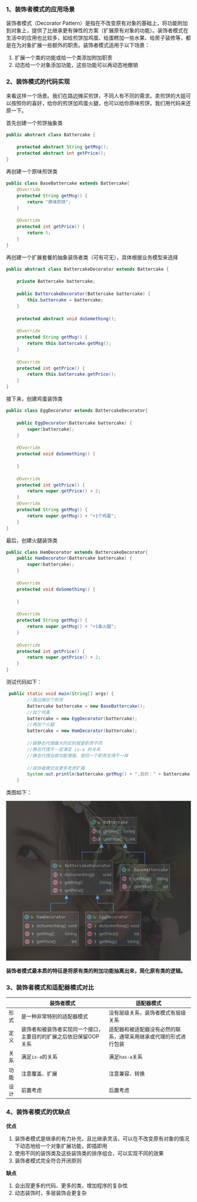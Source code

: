 ### 1、装饰者模式的应用场景

装饰者模式（Decorator Pattern）是指在不改变原有对象的基础上，将功能附加到对象上，提供了比继承更有弹性的方案（扩展原有对象的功能）。装饰者模式在生活中的应用也比较多，如给煎饼加鸡蛋、给蛋糕加一些水果、给房子装修等，都是在为对象扩展一些额外的职责。装饰者模式适用于以下场景：

1. 扩展一个类的功能或给一个类添加附加职责
2. 动态给一个对象添加功能，这些功能可以再动态地撤销

### 2、装饰模式的代码实现

来看这样一个场景。我们在路边摊买煎饼，不同人有不同的需求。卖煎饼的大姐可以按照你的喜好，给你的煎饼加鸡蛋火腿，也可以给你原味煎饼。我们用代码来还原一下。

首先创建一个煎饼抽象类

```java
public abstract class Battercake {

    protected abstract String getMsg();
    protected abstract int getPrice();
}
```

再创建一个原味煎饼类

```java
public class BaseBattercake extends Battercake{
    @Override
    protected String getMsg() {
        return "原味煎饼";
    }

    @Override
    protected int getPrice() {
        return 5;
    }
}
```

再创建一个扩展套餐的抽象装饰者类（可有可无），具体根据业务模型来选择

```java
public abstract class BattercakeDecorator extends Battercake {

    private Battercake battercake;

    public BattercakeDecorator(Battercake battercake) {
        this.battercake = battercake;
    }

    protected abstract void doSomething();

    @Override
    protected String getMsg() {
        return this.battercake.getMsg();
    }

    @Override
    protected int getPrice() {
        return this.battercake.getPrice();
    }
}
```

接下来，创建鸡蛋装饰类

```java
public class EggDecorator extends BattercakeDecorator{

    public EggDecorator(Battercake battercake) {
        super(battercake);
    }

    @Override
    protected void doSomething() {

    }

    @Override
    protected int getPrice() {
        return super.getPrice() + 2;
    }
    @Override
    protected String getMsg() {
        return super.getMsg() + "+1个鸡蛋";
    }
}
```

最后，创建火腿装饰类

```java
public class HamDecorator extends BattercakeDecorator{
    public HamDecorator(Battercake battercake) {
        super(battercake);
    }

    @Override
    protected void doSomething() {

    }

    @Override
    protected String getMsg() {
        return super.getMsg() + "+1条火腿";
    }

    @Override
    protected int getPrice() {
        return super.getPrice() + 2;
    }
}
```

测试代码如下：

```java
 public static void main(String[] args) {
        //路边摊买个煎饼
        Battercake battercake = new BaseBattercake();
        //加个鸡蛋
        battercake = new EggDecorator(battercake);
        //再加个火腿
        battercake = new HamDecorator(battercake);

        //跟静态代理最大的区别就是职责不同
        //静态代理不一定满足 is-a 的关系
        //静态代理会做功能增强，使同一个职责变得不一样

        //装饰者模式会更多考虑扩展
        System.out.println(battercake.getMsg() + ",总价：" + battercake.getPrice());
    }
```

类图如下：

![1590376111663](装饰者模式.assets/1590376111663.png)

**装饰者模式最本质的特征是将原有类的附加功能抽离出来，简化原有类的逻辑。**

### 3、装饰者模式和适配器模式对比

|      | 装饰者模式                                                   | 适配器模式                                                   |
| ---- | ------------------------------------------------------------ | ------------------------------------------------------------ |
| 形式 | 是一种非常特别的适配器模式                                   | 没有层级关系，装饰者模式有层级关系                           |
| 定义 | 装饰者和被装饰者实现同一个接口，主要目的的扩展之后依旧保留OOP关系 | 适配器和被适配器没有必然的联系，通常采用继承或代理的形式进行包装 |
| 关系 | 满足`is-a`的关系                                             | 满足`has-a`关系                                              |
| 功能 | 注意覆盖、扩展                                               | 注意兼容、转换                                               |
| 设计 | 前置考虑                                                     | 后置考虑                                                     |

### 4、装饰者模式的优缺点

**优点**

1. 装饰者模式是继承的有力补充，且比继承灵活，可以在不改变原有对象的情况下动态地给一个对象扩展功能，即插即用
2. 使用不同的装饰类及这些装饰类的排序组合，可以实现不同的效果
3. 装饰者模式完全符合开闭原则

**缺点**

1. 会出现更多的代码、更多的类，增加程序的复杂性
2. 动态装饰时，多层装饰会更复杂

